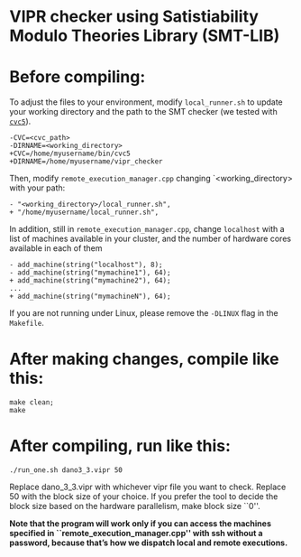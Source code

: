 # VIPR checker using Satistiability Modulo Theories Library (SMT-LIB)

# Before compiling:

To adjust the files to your environment, modify `local_runner.sh` to update your working directory and the path to the SMT checker (we tested with [`cvc5`](https://github.com/cvc5/cvc5)).
```
-CVC=<cvc_path>
-DIRNAME=<working_directory>
+CVC=/home/myusername/bin/cvc5
+DIRNAME=/home/myusername/vipr_checker
```
Then, modify ``remote_execution_manager.cpp`` changing `<working_directory> with your path:
```
- "<working_directory>/local_runner.sh",
+ "/home/myusername/local_runner.sh",
```

In addition, still in ``remote_execution_manager.cpp``, change ``localhost`` with a list of machines available in your cluster, and the number of hardware cores available in each of them
```
- add_machine(string("localhost"), 8);
- add_machine(string("mymachine1"), 64);
+ add_machine(string("mymachine2"), 64);
...
+ add_machine(string("mymachineN"), 64);
```

If you are not running under Linux, please remove the ``-DLINUX`` flag in the ``Makefile``.

# After making changes, compile like this:

```
make clean;
make
```

# After compiling, run like this:

```
./run_one.sh dano3_3.vipr 50
```

Replace dano_3_3.vipr with whichever vipr file you want to check.
Replace 50 with the block size of your choice. If you prefer the tool to decide the block size based on the hardware parallelism, make block size ``0''.

**Note that the program will work only if you can access the machines specified in ``remote_execution_manager.cpp'' with ssh without a password, because that’s how we dispatch local and remote executions.**
